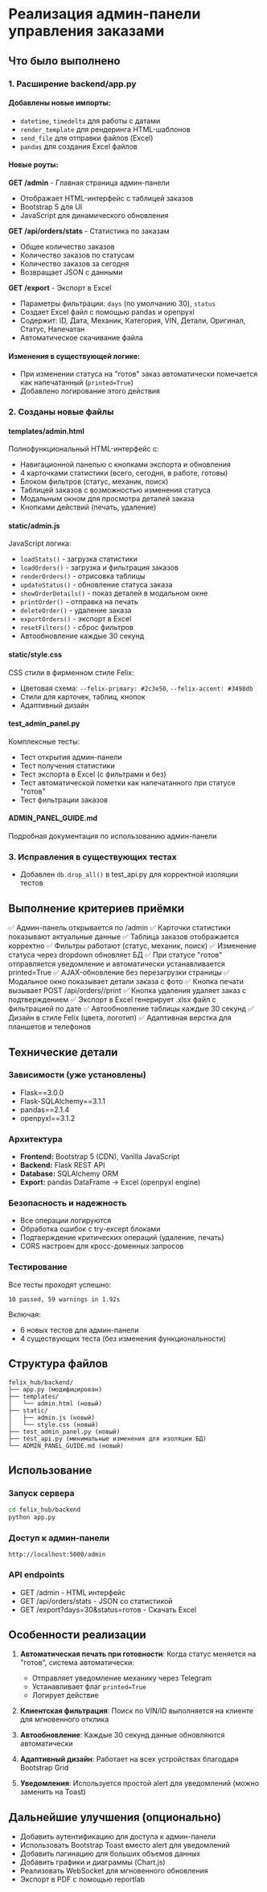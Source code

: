 # Реализация админ-панели управления заказами

## Что было выполнено

### 1. Расширение backend/app.py

#### Добавлены новые импорты:
- `datetime`, `timedelta` для работы с датами
- `render_template` для рендеринга HTML-шаблонов
- `send_file` для отправки файлов (Excel)
- `pandas` для создания Excel файлов

#### Новые роуты:

**GET /admin** - Главная страница админ-панели
- Отображает HTML-интерфейс с таблицей заказов
- Bootstrap 5 для UI
- JavaScript для динамического обновления

**GET /api/orders/stats** - Статистика по заказам
- Общее количество заказов
- Количество заказов по статусам
- Количество заказов за сегодня
- Возвращает JSON с данными

**GET /export** - Экспорт в Excel
- Параметры фильтрации: `days` (по умолчанию 30), `status`
- Создает Excel файл с помощью pandas и openpyxl
- Содержит: ID, Дата, Механик, Категория, VIN, Детали, Оригинал, Статус, Напечатан
- Автоматическое скачивание файла

#### Изменения в существующей логике:
- При изменении статуса на "готов" заказ автоматически помечается как напечатанный (`printed=True`)
- Добавлено логирование этого действия

### 2. Созданы новые файлы

#### templates/admin.html
Полнофункциональный HTML-интерфейс с:
- Навигационной панелью с кнопками экспорта и обновления
- 4 карточками статистики (всего, сегодня, в работе, готовы)
- Блоком фильтров (статус, механик, поиск)
- Таблицей заказов с возможностью изменения статуса
- Модальным окном для просмотра деталей заказа
- Кнопками действий (печать, удаление)

#### static/admin.js
JavaScript логика:
- `loadStats()` - загрузка статистики
- `loadOrders()` - загрузка и фильтрация заказов
- `renderOrders()` - отрисовка таблицы
- `updateStatus()` - обновление статуса заказа
- `showOrderDetails()` - показ деталей в модальном окне
- `printOrder()` - отправка на печать
- `deleteOrder()` - удаление заказа
- `exportOrders()` - экспорт в Excel
- `resetFilters()` - сброс фильтров
- Автообновление каждые 30 секунд

#### static/style.css
CSS стили в фирменном стиле Felix:
- Цветовая схема: `--felix-primary: #2c3e50`, `--felix-accent: #3498db`
- Стили для карточек, таблиц, кнопок
- Адаптивный дизайн

#### test_admin_panel.py
Комплексные тесты:
- Тест открытия админ-панели
- Тест получения статистики
- Тест экспорта в Excel (с фильтрами и без)
- Тест автоматической пометки как напечатанного при статусе "готов"
- Тест фильтрации заказов

#### ADMIN_PANEL_GUIDE.md
Подробная документация по использованию админ-панели

### 3. Исправления в существующих тестах
- Добавлен `db.drop_all()` в test_api.py для корректной изоляции тестов

## Выполнение критериев приёмки

✅ Админ-панель открывается по /admin
✅ Карточки статистики показывают актуальные данные
✅ Таблица заказов отображается корректно
✅ Фильтры работают (статус, механик, поиск)
✅ Изменение статуса через dropdown обновляет БД
✅ При статусе "готов" отправляется уведомление и автоматически устанавливается printed=True
✅ AJAX-обновление без перезагрузки страницы
✅ Модальное окно показывает детали заказа с фото
✅ Кнопка печати вызывает POST /api/orders/<id>/print
✅ Кнопка удаления удаляет заказ с подтверждением
✅ Экспорт в Excel генерирует .xlsx файл с фильтрацией по дате
✅ Автообновление таблицы каждые 30 секунд
✅ Дизайн в стиле Felix (цвета, логотип)
✅ Адаптивная верстка для планшетов и телефонов

## Технические детали

### Зависимости (уже установлены)
- Flask==3.0.0
- Flask-SQLAlchemy==3.1.1
- pandas==2.1.4
- openpyxl==3.1.2

### Архитектура
- **Frontend:** Bootstrap 5 (CDN), Vanilla JavaScript
- **Backend:** Flask REST API
- **Database:** SQLAlchemy ORM
- **Export:** pandas DataFrame → Excel (openpyxl engine)

### Безопасность и надежность
- Все операции логируются
- Обработка ошибок с try-except блоками
- Подтверждение критических операций (удаление, печать)
- CORS настроен для кросс-доменных запросов

### Тестирование
Все тесты проходят успешно:
```
10 passed, 59 warnings in 1.92s
```

Включая:
- 6 новых тестов для админ-панели
- 4 существующих теста (без изменения функциональности)

## Структура файлов

```
felix_hub/backend/
├── app.py (модифицирован)
├── templates/
│   └── admin.html (новый)
├── static/
│   ├── admin.js (новый)
│   └── style.css (новый)
├── test_admin_panel.py (новый)
├── test_api.py (минимальные изменения для изоляции БД)
└── ADMIN_PANEL_GUIDE.md (новый)
```

## Использование

### Запуск сервера
```bash
cd felix_hub/backend
python app.py
```

### Доступ к админ-панели
```
http://localhost:5000/admin
```

### API endpoints
- GET /admin - HTML интерфейс
- GET /api/orders/stats - JSON со статистикой
- GET /export?days=30&status=готов - Скачать Excel

## Особенности реализации

1. **Автоматическая печать при готовности**: Когда статус меняется на "готов", система автоматически:
   - Отправляет уведомление механику через Telegram
   - Устанавливает флаг `printed=True`
   - Логирует действие

2. **Клиентская фильтрация**: Поиск по VIN/ID выполняется на клиенте для мгновенного отклика

3. **Автообновление**: Каждые 30 секунд данные обновляются автоматически

4. **Адаптивный дизайн**: Работает на всех устройствах благодаря Bootstrap Grid

5. **Уведомления**: Используется простой alert для уведомлений (можно заменить на Toast)

## Дальнейшие улучшения (опционально)

- Добавить аутентификацию для доступа к админ-панели
- Использовать Bootstrap Toast вместо alert для уведомлений
- Добавить пагинацию для больших объемов данных
- Добавить графики и диаграммы (Chart.js)
- Реализовать WebSocket для мгновенного обновления
- Экспорт в PDF с помощью reportlab
